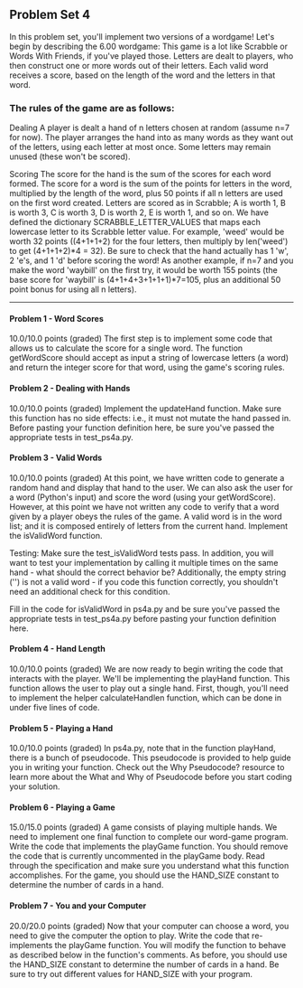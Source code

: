 ## Problem Set 4

In this problem set, you'll implement two versions of a wordgame!
Let's begin by describing the 6.00 wordgame: This game is a lot like Scrabble or Words With Friends, if you've played those. Letters are dealt to players, who then construct one or more words out of their letters. Each valid word receives a score, based on the length of the word and the letters in that word.

### The rules of the game are as follows:

Dealing
A player is dealt a hand of n letters chosen at random (assume n=7 for now).
The player arranges the hand into as many words as they want out of the letters, using each letter at most once.
Some letters may remain unused (these won't be scored).

Scoring
The score for the hand is the sum of the scores for each word formed.
The score for a word is the sum of the points for letters in the word, multiplied by the length of the word, plus 50 points if all n letters are used on the first word created.
Letters are scored as in Scrabble; A is worth 1, B is worth 3, C is worth 3, D is worth 2, E is worth 1, and so on. We have defined the dictionary SCRABBLE_LETTER_VALUES that maps each lowercase letter to its Scrabble letter value.
For example, 'weed' would be worth 32 points ((4+1+1+2) for the four letters, then multiply by len('weed') to get (4+1+1+2)*4 = 32). Be sure to check that the hand actually has 1 'w', 2 'e's, and 1 'd' before scoring the word!
As another example, if n=7 and you make the word 'waybill' on the first try, it would be worth 155 points (the base score for 'waybill' is (4+1+4+3+1+1+1)*7=105, plus an additional 50 point bonus for using all n letters).

---


#### Problem 1 - Word Scores
10.0/10.0 points (graded)
The first step is to implement some code that allows us to calculate the score for a single word. The function getWordScore should accept as input a string of lowercase letters (a word) and return the integer score for that word, using the game's scoring rules.

#### Problem 2 - Dealing with Hands
10.0/10.0 points (graded)
Implement the updateHand function. Make sure this function has no side effects: i.e., it must not mutate the hand passed in. Before pasting your function definition here, be sure you've passed the appropriate tests in test_ps4a.py.

#### Problem 3 - Valid Words
10.0/10.0 points (graded)
At this point, we have written code to generate a random hand and display that hand to the user. We can also ask the user for a word (Python's input) and score the word (using your getWordScore). However, at this point we have not written any code to verify that a word given by a player obeys the rules of the game. A valid word is in the word list; and it is composed entirely of letters from the current hand. Implement the isValidWord function.

Testing: Make sure the test_isValidWord tests pass. In addition, you will want to test your implementation by calling it multiple times on the same hand - what should the correct behavior be? Additionally, the empty string ('') is not a valid word - if you code this function correctly, you shouldn't need an additional check for this condition.

Fill in the code for isValidWord in ps4a.py and be sure you've passed the appropriate tests in test_ps4a.py before pasting your function definition here.

#### Problem 4 - Hand Length
10.0/10.0 points (graded)
We are now ready to begin writing the code that interacts with the player. We'll be implementing the playHand function. This function allows the user to play out a single hand. First, though, you'll need to implement the helper calculateHandlen function, which can be done in under five lines of code.

#### Problem 5 - Playing a Hand
10.0/10.0 points (graded)
In ps4a.py, note that in the function playHand, there is a bunch of pseudocode. This pseudocode is provided to help guide you in writing your function. Check out the Why Pseudocode? resource to learn more about the What and Why of Pseudocode before you start coding your solution.


#### Problem 6 - Playing a Game
15.0/15.0 points (graded)
A game consists of playing multiple hands. We need to implement one final function to complete our word-game program. Write the code that implements the playGame function. You should remove the code that is currently uncommented in the playGame body. Read through the specification and make sure you understand what this function accomplishes. For the game, you should use the HAND_SIZE constant to determine the number of cards in a hand.


#### Problem 7 - You and your Computer
20.0/20.0 points (graded)
Now that your computer can choose a word, you need to give the computer the option to play. Write the code that re-implements the playGame function. You will modify the function to behave as described below in the function's comments. As before, you should use the HAND_SIZE constant to determine the number of cards in a hand. Be sure to try out different values for HAND_SIZE with your program.



